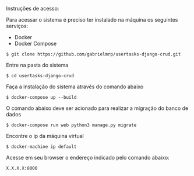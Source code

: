 Instruções de acesso:

Para acessar o sistema é preciso ter instalado na máquina os seguintes serviços: 
- Docker
- Docker Compose

``` 
$ git clone https://github.com/gabrielmrp/usertasks-django-crud.git
```

Entre na pasta do sistema

```
$ cd usertasks-django-crud
```

Faça a instalação do sistema através do comando abaixo
  
```  
$ docker-compose up --build
```

O comando abaixo deve ser acionado para realizar a migração do banco de dados

```
$ docker-compose run web python3 manage.py migrate
```

Encontre o ip da máquina virtual

```
$ docker-machine ip default
```

Acesse em seu browser o endereço indicado pelo comando abaixo: 

```
X.X.X.X:8000
```